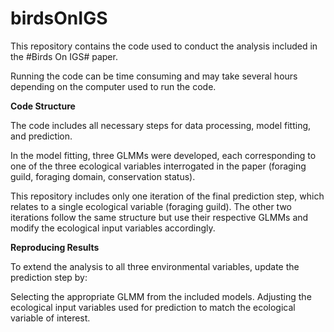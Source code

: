 # birdsOnIGS

This repository contains the code used to conduct the analysis included in the #Birds On IGS# paper.

Running the code can be time consuming and may take several hours depending on the computer used to run the code.

**Code Structure**

The code includes all necessary steps for data processing, model fitting, and prediction.

In the model fitting, three GLMMs were developed, each corresponding to one of the three ecological variables interrogated in the paper (foraging guild, foraging domain, conservation status).

This repository includes only one iteration of the final prediction step, which relates to a single ecological variable (foraging guild). The other two iterations follow the same structure but use their respective GLMMs and modify the ecological input variables accordingly.

**Reproducing Results**

To extend the analysis to all three environmental variables, update the prediction step by:

Selecting the appropriate GLMM from the included models.
Adjusting the ecological input variables used for prediction to match the ecological variable of interest.
